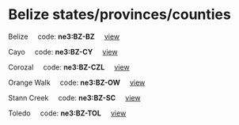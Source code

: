 # Belize states/provinces/counties
Belize&nbsp;&nbsp;&nbsp;&nbsp;&nbsp;code: **ne3:BZ-BZ**&nbsp;&nbsp;&nbsp;&nbsp;&nbsp;[view](../../export/geojson/medium/ne3/bz/bz.geojson)&nbsp;&nbsp;&nbsp;&nbsp;&nbsp;


Cayo&nbsp;&nbsp;&nbsp;&nbsp;&nbsp;code: **ne3:BZ-CY**&nbsp;&nbsp;&nbsp;&nbsp;&nbsp;[view](../../export/geojson/medium/ne3/bz/cy.geojson)&nbsp;&nbsp;&nbsp;&nbsp;&nbsp;


Corozal&nbsp;&nbsp;&nbsp;&nbsp;&nbsp;code: **ne3:BZ-CZL**&nbsp;&nbsp;&nbsp;&nbsp;&nbsp;[view](../../export/geojson/medium/ne3/bz/czl.geojson)&nbsp;&nbsp;&nbsp;&nbsp;&nbsp;


Orange Walk&nbsp;&nbsp;&nbsp;&nbsp;&nbsp;code: **ne3:BZ-OW**&nbsp;&nbsp;&nbsp;&nbsp;&nbsp;[view](../../export/geojson/medium/ne3/bz/ow.geojson)&nbsp;&nbsp;&nbsp;&nbsp;&nbsp;


Stann Creek&nbsp;&nbsp;&nbsp;&nbsp;&nbsp;code: **ne3:BZ-SC**&nbsp;&nbsp;&nbsp;&nbsp;&nbsp;[view](../../export/geojson/medium/ne3/bz/sc.geojson)&nbsp;&nbsp;&nbsp;&nbsp;&nbsp;


Toledo&nbsp;&nbsp;&nbsp;&nbsp;&nbsp;code: **ne3:BZ-TOL**&nbsp;&nbsp;&nbsp;&nbsp;&nbsp;[view](../../export/geojson/medium/ne3/bz/tol.geojson)&nbsp;&nbsp;&nbsp;&nbsp;&nbsp;

